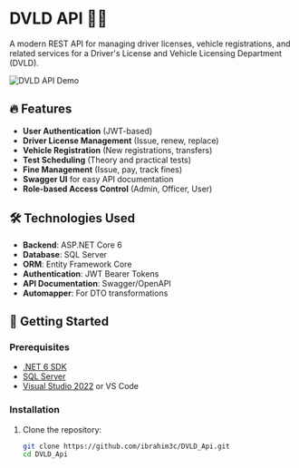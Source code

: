 # DVLD API 🚗📄

A modern REST API for managing driver licenses, vehicle registrations, and related services for a Driver's License and Vehicle Licensing Department (DVLD).

![DVLD API Demo](https://via.placeholder.com/800x400?text=DVLD+API+Demo)

## 🔥 Features

- **User Authentication** (JWT-based)
- **Driver License Management** (Issue, renew, replace)
- **Vehicle Registration** (New registrations, transfers)
- **Test Scheduling** (Theory and practical tests)
- **Fine Management** (Issue, pay, track fines)
- **Swagger UI** for easy API documentation
- **Role-based Access Control** (Admin, Officer, User)

## 🛠 Technologies Used

- **Backend**: ASP.NET Core 6
- **Database**: SQL Server
- **ORM**: Entity Framework Core
- **Authentication**: JWT Bearer Tokens
- **API Documentation**: Swagger/OpenAPI
- **Automapper**: For DTO transformations

## 🚀 Getting Started

### Prerequisites
- [.NET 6 SDK](https://dotnet.microsoft.com/download)
- [SQL Server](https://www.microsoft.com/en-us/sql-server/sql-server-downloads)
- [Visual Studio 2022](https://visualstudio.microsoft.com/) or VS Code

### Installation
1. Clone the repository:
   ```sh
   git clone https://github.com/ibrahim3c/DVLD_Api.git
   cd DVLD_Api
